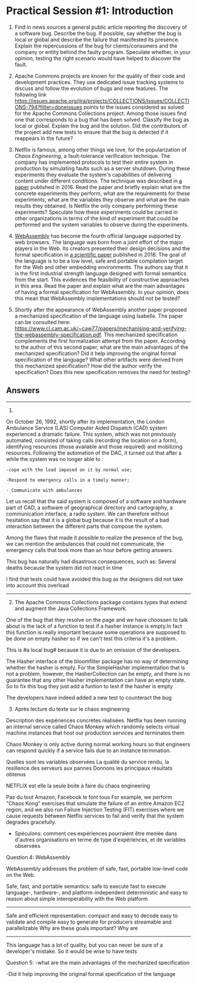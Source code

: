 # Practical Session #1: Introduction

1. Find in news sources a general public article reporting the discovery of a software bug. Describe the bug. If possible, say whether the bug is local or global and describe the failure that manifested its presence. Explain the repercussions of the bug for clients/consumers and the company or entity behind the faulty program. Speculate whether, in your opinion, testing the right scenario would have helped to discover the fault.

2. Apache Commons projects are known for the quality of their code and development practices. They use dedicated issue tracking systems to discuss and follow the evolution of bugs and new features. The following link https://issues.apache.org/jira/projects/COLLECTIONS/issues/COLLECTIONS-794?filter=doneissues points to the issues considered as solved for the Apache Commons Collections project. Among those issues find one that corresponds to a bug that has been solved. Classify the bug as local or global. Explain the bug and the solution. Did the contributors of the project add new tests to ensure that the bug is detected if it reappears in the future?

3. Netflix is famous, among other things we love, for the popularization of *Chaos Engineering*, a fault-tolerance verification technique. The company has implemented protocols to test their entire system in production by simulating faults such as a server shutdown. During these experiments they evaluate the system's capabilities of delivering content under different conditions. The technique was described in [a paper](https://arxiv.org/ftp/arxiv/papers/1702/1702.05843.pdf) published in 2016. Read the paper and briefly explain what are the concrete experiments they perform, what are the requirements for these experiments, what are the variables they observe and what are the main results they obtained. Is Netflix the only company performing these experiments? Speculate how these experiments could be carried in other organizations in terms of the kind of experiment that could be performed and the system variables to observe during the experiments.

4. [WebAssembly](https://webassembly.org/) has become the fourth official language supported by web browsers. The language was born from a joint effort of the major players in the Web. Its creators presented their design decisions and the formal specification in [a scientific paper](https://people.mpi-sws.org/~rossberg/papers/Haas,%20Rossberg,%20Schuff,%20Titzer,%20Gohman,%20Wagner,%20Zakai,%20Bastien,%20Holman%20-%20Bringing%20the%20Web%20up%20to%20Speed%20with%20WebAssembly.pdf) published in 2018. The goal of the language is to be a low level, safe and portable compilation target for the Web and other embedding environments. The authors say that it is the first industrial strength language designed with formal semantics from the start. This evidences the feasibility of constructive approaches in this area. Read the paper and explain what are the main advantages of having a formal specification for WebAssembly. In your opinion, does this mean that WebAssembly implementations should not be tested? 

5.  Shortly after the appearance of WebAssembly another paper proposed a mechanized specification of the language using Isabelle. The paper can be consulted here: https://www.cl.cam.ac.uk/~caw77/papers/mechanising-and-verifying-the-webassembly-specification.pdf. This mechanized specification complements the first formalization attempt from the paper. According to the author of this second paper, what are the main advantages of the mechanized specification? Did it help improving the original formal specification of the language? What other artifacts were derived from this mechanized specification? How did the author verify the specification? Does this new specification removes the need for testing?

## Answers
________________________________________________________________________________________________________________________________________________________

1. 

On October 26, 1992, shortly after its implementation, the London Ambulance Service (LAS) Computer Aided Dispatch (CAD) system experienced a dramatic failure. 
This system, which was not previously automated, consisted of taking calls (recording the location on a form), identifying resources (those available and those required) and mobilizing resources. 
Following the automation of the DAC, it turned out that after a while the system was no longer able to :
	
	-cope with the load imposed on it by normal use;
	
	-Respond to emergency calls in a timely manner;
	
	- Communicate with ambulances

Let us recall that the said system is composed of a software and hardware part of CAD, a software of geographical directory and cartography, a communication interface, a radio system. We can therefore without hesitation say that it is a global bug because it is the result of a bad interaction between the different parts that compose the system.

Among the flaws that made it possible to realize the presence of the bug, we can mention the ambulances that could not communicate, the emergency calls that took more than an hour before getting answers.

This bug has naturally had disastrous consequences, such as: Several deaths because the system did not react in time

I find that tests could have avoided this bug as the designers did not take into account this overload

_________________________________________________________________________________________________________________________________________________________

2. The Apache Commons Collections package contains types that extend and augment the Java Collections Framework. 

One of the bug that they resolve on the page and we have choossen to talk about  is the lack of a function to test if a hasher instance is empty.In fact this function is really important because some operations are supposed to be done on empty hasher so if we can't test this criteria it's a problem. 


This is #a local bug#  because it is due to an omission of the developers.

The Hasher interface of the bloomfilter package has no way of determining whether the hasher is empty. For the SimpleHasher implementation that is not a problem, however, the HasherCollection can be empty, and there is no guarantee that any other Hasher implementation can have an empty state. So to fix  this bug they just add a funtion to test if the hasher is empty

The developers have indeed added a new test to counteract the bug
 

3. Après lecture du texte sur le chaos engineering

Description des expériences concrètes réalisées. Netflix has been running an internal service called Chaos Monkey which randomly selects virtual machine instances that host our production services and terminates them

Chaos Monkey is only active during normal working hours so that engineers can respond quickly if a service fails due to an instance termination.

Quelles sont les variables observées
	La qualité du service rendu, la resillence des serveurs aux pannes
Donnons les principaux résultats obtenus

NETFLIX est elle la seule boite à faire du chaos engineering

Pas du tout Amazon, Facebook le font tous
For example, we perform "Chaos Kong" exercises that simulate the failure of an entire Amazon EC2
region, and we also run Failure Injection Testing (FIT) exercises where we cause requests
between Netflix services to fail and verify that the system degrades gracefully.

- Spéculons: comment ces expériences pourraient être meniée dans d'autres organisations en terme de type d'expériences, et de variables observées

Question 4: WebAssembly

WebAssembly addresses the problem of safe, fast, portable low-level code on the Web.

Safe, fast, and portable semantics:
safe to execute
fast to execute
language-, hardware-, and platform-independent
deterministic and easy to reason about
simple interoperability with the Web platform

--------------------------------------

Safe and efficient representation:
compact and easy to decode
easy to validate and compile
easy to generate for producers
streamable and parallelizable
Why are these goals important? Why are

-------------------------------------

This language has a lot of quality, but you can never be sure of a developer's mistake. So it would be wise to have tests

Question 5: 
-what are the main advantages of the mechanized specification


-Did it help improving the original formal specification of the language
